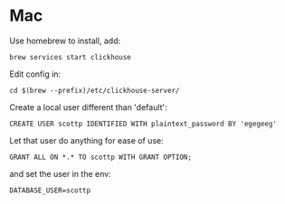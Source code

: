 # Mac

Use homebrew to install, add:

    brew services start clickhouse

Edit config in:

    cd $(brew --prefix)/etc/clickhouse-server/

Create a local user different than 'default':

    CREATE USER scottp IDENTIFIED WITH plaintext_password BY 'egegeeg'

Let that user do anything for ease of use:

    GRANT ALL ON *.* TO scottp WITH GRANT OPTION;

and set the user in the env:

    DATABASE_USER=scottp
    